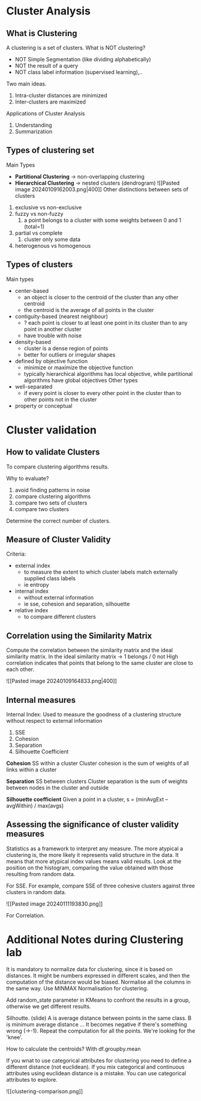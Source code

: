 # Cluster Analysis
## What is Clustering
A clustering is a set of clusters.
What is NOT clustering?
- NOT Simple Segmentation (like dividing alphabetically)
- NOT the result of a query
- NOT class label information (supervised learning),..

Two main ideas.
1. Intra-cluster distances are minimized
2. Inter-clusters are maximized

Applications of Cluster Analysis
1. Understanding
2. Summarization

## Types of clustering set
Main Types
- **Partitional Clustering** -> non-overlapping clustering
- **Hierarchical Clustering** -> nested clusters (dendrogram)
![[Pasted image 20240109162003.png|400]]
Other distinctions between sets of clusters
1. exclusive vs non-exclusive
2. fuzzy vs non-fuzzy
	1. a point belongs to a cluster with some weights between 0 and 1 (total=1)
3. partial vs complete
	1. cluster only some data
4. heterogenous vs homogenous
## Types of clusters
Main types
- center-based
	- an object is closer to the centroid of the cluster than any other centroid
	- the centroid is the average of all points in the cluster
- contiguity-based (nearest neighbour)
	- ? each point is closer to at least one point in its cluster than to any point in another cluster
	- have trouble with noise
- density-based
	- cluster is a dense region of points
	- better for outliers or irregular shapes
-  defined by objective function
	- minimize or maximize the objective function
	- typically hierarchical algorithms has local objective, while partitional algorithms have global objectives
Other types
- well-separated
	- if every point is closer to every other point in the cluster than to other points not in the cluster
- property or conceptual
# Cluster validation
## How to validate Clusters
To compare clustering algorithms results.

Why to evaluate?
1. avoid finding patterns in noise
2. compare clustering algorithms
3. compare two sets of clusters
4. compare two clusters

Determine the correct number of clusters.

## Measure of Cluster Validity
Criteria:
- external index
	- to measure the extent to which cluster labels match externally supplied class labels
	- ie entropy
- internal index
	- without external information
	- ie sse, cohesion and separation, silhouette
- relative index
	- to compare different clusters
## Correlation using the Similarity Matrix
Compute the correlation between the similarity matrix and the ideal similarity matrix.
 In the ideal similarity matrix -> 1 belongs / 0 not
High correlation indicates that points that belong to the same cluster are close to each other.

![[Pasted image 20240109164833.png|400]]
## Internal measures
Internal Index: Used to measure the goodness of a clustering structure without respect to external information

1. SSE
2. Cohesion
3. Separation
4. Silhouette Coefficient

**Cohesion**
SS within a cluster
Cluster cohesion is the sum of weights of all links within a cluster

**Separation**
SS between clusters 
Cluster separation is the sum of weights between nodes in the cluster and outside


**Silhouette coefficient**
Given a point in a cluster, s = (minAvgExt – avgWithin) / max(avgs)


## Assessing the significance of cluster validity measures

Statistics as a framework to interpret any measure.
The more atypical a clustering is, the more likely it represents valid structure in the data. It means that more atypical index values means valid results.
Look at the position on the histogram, comparing the value obtained with those resulting from random data.

For SSE.
For example, compare SSE of three cohesive clusters against three clusters in random data.

![[Pasted image 20240111193830.png]]

For Correlation.



# Additional Notes during Clustering lab
It is mandatory to normalize data for clustering, since it is based on distances. It might be numbers expressed in different scales, and then the computation of the distance would be biased.
Normalise all the columns in the same way.
Use MINMAX Normalisation for clustering.

Add random_state parameter in KMeans to confront the results in a group, otherwise we get different results.

Silhoutte. (slide) 
A is average distance between points in the same class.
B is minimum average distance ...
It becomes negative if there's something wrong (->-1).
Repeat the computation for all the points.
We're looking for the 'knee'.

How to calculate the centroids?
With df.groupby.mean

If you wnat to use categorical attributes for clustering you need to define a different distance (not euclidean).
If you mix categorical and continuous attributes using euclidean distance is a mistake.
You can use categorical attributes to explore.

![[clustering-comparison.png]]